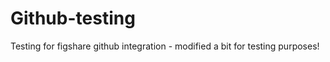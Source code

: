 Github-testing
==============

Testing for figshare github integration - modified a bit for testing purposes!
